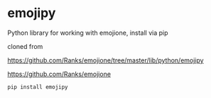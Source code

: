 # emojipy
Python library for working with emojione, install via pip

cloned from 

https://github.com/Ranks/emojione/tree/master/lib/python/emojipy

https://github.com/Ranks/emojione

```
pip install emojipy
```
